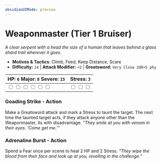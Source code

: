 ```yaml
---
obsidianUIMode: preview
---
```

# Weaponmaster (Tier 1 Bruiser)

*A clear serpent with a head the size of a human that leaves behind a glass shard trail wherever it goes.*

- **Motives & Tactics**: Climb, Feed, Keep Distance, Scare
- **Difficulty:** `14` | **Attack Modifier:** `+2` | **Greatsword:** `Very Close 2d8+5 phy`

| HP: `6` Major: `8` Severe: `15` | Stress: `3` |
|--|--|
|  <input type="checkbox" unchecked id="fdf1a746"> <input type="checkbox" unchecked id="9072e346"> <input type="checkbox" unchecked id="106e36e8"> <input type="checkbox" unchecked id="d70731e0"> <input type="checkbox" unchecked id="471d9871"> <input type="checkbox" unchecked id="1e93f67d"> |  <input type="checkbox" unchecked id="38c37d39"> <input type="checkbox" unchecked id="491cb436"> <input type="checkbox" unchecked id="215a0c3b"> |

### Goading Strike - Action

Make a Greatsword attack and mark a Stress to taunt the target. The next time the taunted target acts, if they attack anyone other than the Weaponmaster, its with disadvantage. *“They smile at you with venom in their eyes. ‘Come get me.’”*

### Adrenaline Burst - Action

Spend a Fear once per scene to heal 2 HP and 2 Stress. *“They wipe the blood from their face and look up at you, revelling in the challenge.”*



